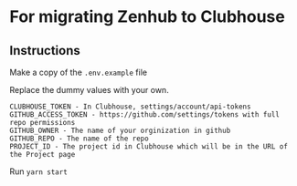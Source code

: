 # For migrating Zenhub to Clubhouse

## Instructions

Make a copy of the `.env.example` file

Replace the dummy values with your own.

```text
CLUBHOUSE_TOKEN - In Clubhouse, settings/account/api-tokens
GITHUB_ACCESS_TOKEN - https://github.com/settings/tokens with full repo permissions
GITHUB_OWNER - The name of your orginization in github
GITHUB_REPO - The name of the repo
PROJECT_ID - The project id in Clubhouse which will be in the URL of the Project page
```

Run `yarn start`
